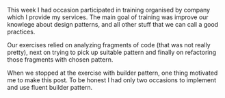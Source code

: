 This week I had occasion participated in training organised by company which I provide my services. 
The main goal of training was improve our knowlege about design patterns, and all other stuff that we can call a good practices.

Our exercises relied on analyzing fragments of code (that was not really pretty), next on trying to pick up suitable pattern and finally on refactoring those fragments
with chosen pattern.

When we stopped at the exercise with builder pattern, one thing motivated me to make this post.
To be honest I had only two occasions to implement and use fluent builder pattern.
